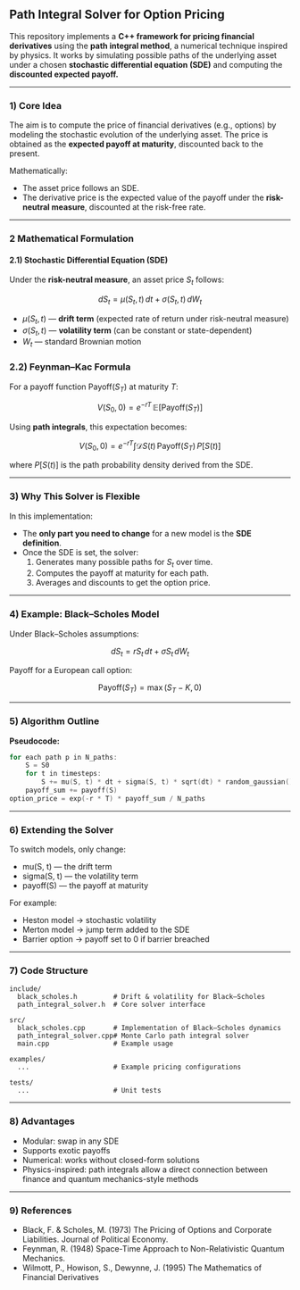 ## Path Integral Solver for Option Pricing

This repository implements a **C++ framework for pricing financial derivatives** using the **path integral method**, a numerical technique inspired by physics.
It works by simulating possible paths of the underlying asset under a chosen **stochastic differential equation (SDE)** and computing the **discounted expected payoff.**

---
### 1) Core Idea
The aim is to compute the price of financial derivatives (e.g., options) by modeling the stochastic evolution of the underlying asset.
The price is obtained as the **expected payoff at maturity**, discounted back to the present.

Mathematically:
- The asset price follows an SDE.
- The derivative price is the expected value of the payoff under the **risk-neutral measure**, discounted at the risk-free rate.

---

### 2 Mathematical Formulation
#### 2.1) Stochastic Differential Equation (SDE)
Under the **risk-neutral measure**, an asset price $S_t$ follows:

$$
dS_t = \mu(S_t, t) \, dt + \sigma(S_t, t) \, dW_t
$$

- $\mu(S_t, t)$ — **drift term** (expected rate of return under risk-neutral measure)
- $\sigma(S_t, t)$ — **volatility term** (can be constant or state-dependent)
- $W_t$ — standard Brownian motion


### 2.2) Feynman–Kac Formula

For a payoff function $\text{Payoff}(S_T)$ at maturity $T$:

$$
V(S_0, 0) = e^{-rT} \, \mathbb{E} \big[ \text{Payoff}(S_T) \big]
$$

Using **path integrals**, this expectation becomes:

$$
V(S_0, 0) = e^{-rT} \int \mathcal{D}S(t) \, \text{Payoff}(S_T) \, P[S(t)]
$$

where $P[S(t)]$ is the path probability density derived from the SDE.

---



### 3) Why This Solver is Flexible

In this implementation:

- The **only part you need to change** for a new model is the **SDE definition**.
- Once the SDE is set, the solver:
  1. Generates many possible paths for $S_t$ over time.
  2. Computes the payoff at maturity for each path.
  3. Averages and discounts to get the option price.

---

### 4) Example: Black–Scholes Model

Under Black–Scholes assumptions:

$$
dS_t = r S_t \, dt + \sigma S_t \, dW_t
$$

Payoff for a European call option:

$$
\text{Payoff}(S_T) = \max(S_T - K, 0)
$$

---

### 5) Algorithm Outline

**Pseudocode:**
```cpp
for each path p in N_paths:
    S = S0
    for t in timesteps:
        S += mu(S, t) * dt + sigma(S, t) * sqrt(dt) * random_gaussian()
    payoff_sum += payoff(S)
option_price = exp(-r * T) * payoff_sum / N_paths
```

---

### 6) Extending the Solver

To switch models, only change:
- mu(S, t) — the drift term
- sigma(S, t) — the volatility term
- payoff(S) — the payoff at maturity

For example:
- Heston model → stochastic volatility
- Merton model → jump term added to the SDE
- Barrier option → payoff set to 0 if barrier breached

---

### 7) Code Structure
```
include/
  black_scholes.h         # Drift & volatility for Black–Scholes
  path_integral_solver.h  # Core solver interface

src/
  black_scholes.cpp       # Implementation of Black–Scholes dynamics
  path_integral_solver.cpp# Monte Carlo path integral solver
  main.cpp                # Example usage

examples/
  ...                     # Example pricing configurations

tests/
  ...                     # Unit tests
```

---

### 8) Advantages
- Modular: swap in any SDE
- Supports exotic payoffs
- Numerical: works without closed-form solutions
- Physics-inspired: path integrals allow a direct connection between finance and quantum mechanics-style methods

---

### 9) References
- Black, F. & Scholes, M. (1973) The Pricing of Options and Corporate Liabilities. Journal of Political Economy.
- Feynman, R. (1948) Space-Time Approach to Non-Relativistic Quantum Mechanics.
- Wilmott, P., Howison, S., Dewynne, J. (1995) The Mathematics of Financial Derivatives
